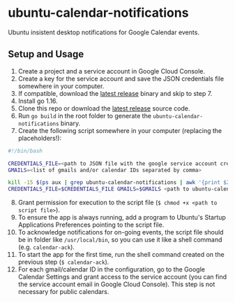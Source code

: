 # ubuntu-calendar-notifications

Ubuntu insistent desktop notifications for Google Calendar events.

## Setup and Usage

1. Create a project and a service account in Google Cloud Console.
2. Create a key for the service account and save the JSON credentials file somewhere in your computer.
3. If compatible, download the [latest release](https://github.com/matheuscscp/ubuntu-calendar-notifications/releases/latest) binary and skip to step 7.
4. Install go 1.16.
5. Clone this repo or download the [latest release](https://github.com/matheuscscp/ubuntu-calendar-notifications/releases/latest) source code.
6. Run `go build` in the root folder to generate the `ubuntu-calendar-notifications` binary.
7. Create the following script somewhere in your computer (replacing the placeholders!):

```bash
#!/bin/bash

CREDENTIALS_FILE=<path to JSON file with the google service account credentials>
GMAILS=<list of gmails and/or calendar IDs separated by comma>

kill -15 $(ps aux | grep ubuntu-calendar-notifications | awk '{print $2}') 2> /dev/null
CREDENTIALS_FILE=$CREDENTIALS_FILE GMAILS=$GMAILS <path to ubuntu-calendar-notifications binary> >> <path to log file> 2>&1 &
```
8. Grant permission for execution to the script file (`$ chmod +x <path to script file>`).
9. To ensure the app is always running, add a program to Ubuntu's Startup Applications Preferences pointing to the script file.
10. To acknowledge notifications for on-going events, the script file should be in folder like `/usr/local/bin`, so you can use it like a shell command (e.g. `calendar-ack`).
11. To start the app for the first time, run the shell command created on the previous step (`$ calendar-ack`).
12. For each gmail/calendar ID in the configuration, go to the Google Calendar Settings and grant access to the service account (you can find the service account email in Google Cloud Console). This step is not necessary for public calendars.
